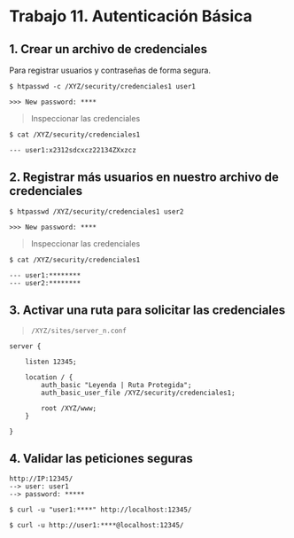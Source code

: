 # Trabajo 11. Autenticación Básica

## 1. Crear un archivo de credenciales

Para registrar usuarios y contraseñas de forma segura.

	$ htpasswd -c /XYZ/security/credenciales1 user1

	>>> New password: ****

> Inspeccionar las credenciales

	$ cat /XYZ/security/credenciales1

	--- user1:x2312sdcxcz22134ZXxzcz

## 2. Registrar más usuarios en nuestro archivo de credenciales

	$ htpasswd /XYZ/security/credenciales1 user2

	>>> New password: ****

> Inspeccionar las credenciales

	$ cat /XYZ/security/credenciales1

	--- user1:********
	--- user2:********

## 3. Activar una ruta para solicitar las credenciales

> `/XYZ/sites/server_n.conf`

```
server {

	listen 12345;

	location / {
		auth_basic "Leyenda | Ruta Protegida";
		auth_basic_user_file /XYZ/security/credenciales1;

		root /XYZ/www;
	}

}
```

## 4. Validar las peticiones seguras

	http://IP:12345/
	--> user: user1
	--> password: *****

	$ curl -u "user1:****" http://localhost:12345/

	$ curl -u http://user1:****@localhost:12345/













